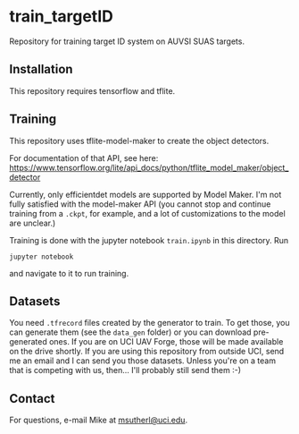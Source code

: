 # train_targetID

Repository for training target ID system on AUVSI SUAS targets.

## Installation

This repository requires tensorflow and tflite. 

## Training

This repository uses tflite-model-maker to create the object detectors. 

For documentation of that API, see here: https://www.tensorflow.org/lite/api_docs/python/tflite_model_maker/object_detector

Currently, only efficientdet models are supported by Model Maker. I'm not fully satisfied with the model-maker API (you cannot stop and continue training from a `.ckpt`, for example, and a lot of customizations to the model are unclear.)

Training is done with the jupyter notebook `train.ipynb` in this directory. Run

```jupyter notebook```

and navigate to it to run training.

## Datasets

You need `.tfrecord` files created by the generator to train. To get those, you can generate them (see the `data_gen` folder) or you can download pre-generated ones. If you are on UCI UAV Forge, those will be made available on the drive shortly. If you are using this repository from outside UCI, send me an email and I can send you those datasets. Unless you're on a team that is competing with us, then... I'll probably still send them :-)

## Contact

For questions, e-mail Mike at msutherl@uci.edu.